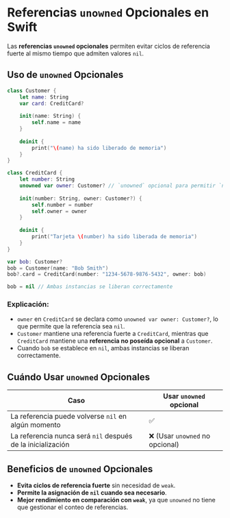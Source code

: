 # Referencias `unowned` Opcionales en Swift

Las **referencias `unowned` opcionales** permiten evitar ciclos de referencia fuerte al mismo tiempo que admiten valores `nil`.

## Uso de `unowned` Opcionales

```swift
class Customer {
    let name: String
    var card: CreditCard?
    
    init(name: String) {
        self.name = name
    }
    
    deinit {
        print("\(name) ha sido liberado de memoria")
    }
}

class CreditCard {
    let number: String
    unowned var owner: Customer? // `unowned` opcional para permitir `nil`
    
    init(number: String, owner: Customer?) {
        self.number = number
        self.owner = owner
    }
    
    deinit {
        print("Tarjeta \(number) ha sido liberada de memoria")
    }
}

var bob: Customer?
bob = Customer(name: "Bob Smith")
bob?.card = CreditCard(number: "1234-5678-9876-5432", owner: bob)

bob = nil // Ambas instancias se liberan correctamente
```

### Explicación:
- `owner` en `CreditCard` se declara como `unowned var owner: Customer?`, lo que permite que la referencia sea `nil`.
- `Customer` mantiene una referencia fuerte a `CreditCard`, mientras que `CreditCard` mantiene una **referencia no poseída opcional** a `Customer`.
- Cuando `bob` se establece en `nil`, ambas instancias se liberan correctamente.

## Cuándo Usar `unowned` Opcionales
| Caso | Usar `unowned` opcional |
|------|------------------|
| La referencia puede volverse `nil` en algún momento | ✅ |
| La referencia nunca será `nil` después de la inicialización | ❌ (Usar `unowned` no opcional) |

## Beneficios de `unowned` Opcionales
- **Evita ciclos de referencia fuerte** sin necesidad de `weak`.
- **Permite la asignación de `nil` cuando sea necesario**.
- **Mejor rendimiento en comparación con `weak`**, ya que `unowned` no tiene que gestionar el conteo de referencias.

